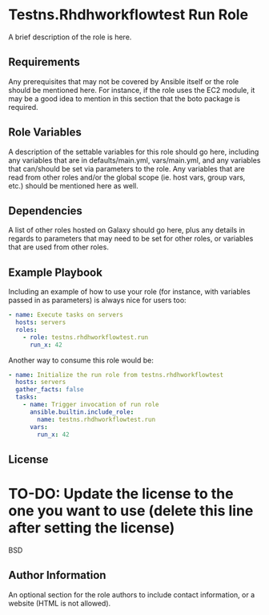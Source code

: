 Testns.Rhdhworkflowtest Run Role
========================

A brief description of the role is here.

Requirements
------------

Any prerequisites that may not be covered by Ansible itself or the role should be mentioned here. For instance, if the role uses the EC2 module, it may be a good idea to mention in this section that the boto package is required.

Role Variables
--------------

A description of the settable variables for this role should go here, including any variables that are in defaults/main.yml, vars/main.yml, and any variables that can/should be set via parameters to the role. Any variables that are read from other roles and/or the global scope (ie. host vars, group vars, etc.) should be mentioned here as well.

Dependencies
------------

A list of other roles hosted on Galaxy should go here, plus any details in regards to parameters that may need to be set for other roles, or variables that are used from other roles.

Example Playbook
----------------

Including an example of how to use your role (for instance, with variables passed in as parameters) is always nice for users too:

```yaml
- name: Execute tasks on servers
  hosts: servers
  roles:
    - role: testns.rhdhworkflowtest.run
      run_x: 42
```

Another way to consume this role would be:

```yaml
- name: Initialize the run role from testns.rhdhworkflowtest
  hosts: servers
  gather_facts: false
  tasks:
    - name: Trigger invocation of run role
      ansible.builtin.include_role:
        name: testns.rhdhworkflowtest.run
      vars:
        run_x: 42
```

License
-------

# TO-DO: Update the license to the one you want to use (delete this line after setting the license)
BSD

Author Information
------------------

An optional section for the role authors to include contact information, or a website (HTML is not allowed).
